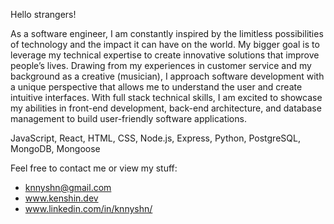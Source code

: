 Hello strangers!

As a software engineer, I am constantly inspired by the limitless possibilities of technology and the impact it can have on the world. My bigger goal is to leverage my technical expertise to create innovative solutions that improve people’s lives. Drawing from my experiences in customer service and my background as a creative (musician), I approach software development with a unique perspective that allows me to understand the user and create intuitive interfaces. With full stack technical skills, I am excited to showcase my abilities in front-end development, back-end architecture, and database management to build user-friendly software applications.

JavaScript, React, HTML, CSS, Node.js, Express, Python, PostgreSQL, MongoDB, Mongoose


Feel free to contact me or view my stuff:

- knnyshn@gmail.com
- www.kenshin.dev
- www.linkedin.com/in/knnyshn/


<!--
**knnyshn/knnyshn** is a ✨ _special_ ✨ repository because its `README.md` (this file) appears on your GitHub profile.

Here are some ideas to get you started:

- 🔭 I’m currently working on ...
- 🌱 I’m currently learning ...
- 👯 I’m looking to collaborate on ...
- 🤔 I’m looking for help with ...
- 💬 Ask me about ...
- 📫 How to reach me: ...
- 😄 Pronouns: ...
- ⚡ Fun fact: ...
-->
